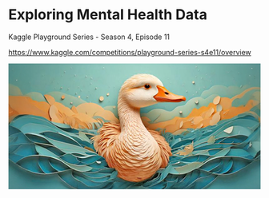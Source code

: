 # Exploring Mental Health Data

Kaggle Playground Series - Season 4, Episode 11

https://www.kaggle.com/competitions/playground-series-s4e11/overview

<img src="header.png">
